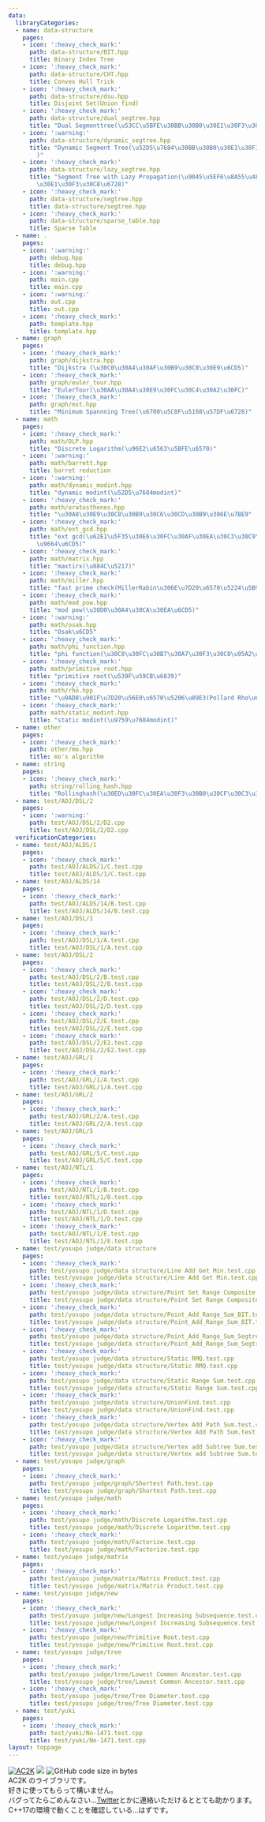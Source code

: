 ```yaml
---
data:
  libraryCategories:
  - name: data-structure
    pages:
    - icon: ':heavy_check_mark:'
      path: data-structure/BIT.hpp
      title: Binary Index Tree
    - icon: ':heavy_check_mark:'
      path: data-structure/CHT.hpp
      title: Convex Hull Trick
    - icon: ':heavy_check_mark:'
      path: data-structure/dsu.hpp
      title: Disjoint Set(Union find)
    - icon: ':heavy_check_mark:'
      path: data-structure/dual_segtree.hpp
      title: "Dual Segmenttree(\u53CC\u5BFE\u30BB\u30B0\u30E1\u30F3\u30C8\u6728)"
    - icon: ':warning:'
      path: data-structure/dynamic_segtree.hpp
      title: "Dynamic Segment Tree(\u52D5\u7684\u30BB\u30B0\u30E1\u30F3\u30C8\u6728\
        )"
    - icon: ':heavy_check_mark:'
      path: data-structure/lazy_segtree.hpp
      title: "Segment Tree with Lazy Propagation(\u9045\u5EF6\u8A55\u4FA1\u30BB\u30B0\
        \u30E1\u30F3\u30C8\u6728)"
    - icon: ':heavy_check_mark:'
      path: data-structure/segtree.hpp
      title: data-structure/segtree.hpp
    - icon: ':heavy_check_mark:'
      path: data-structure/sparse_table.hpp
      title: Sparse Table
  - name: .
    pages:
    - icon: ':warning:'
      path: debug.hpp
      title: debug.hpp
    - icon: ':warning:'
      path: main.cpp
      title: main.cpp
    - icon: ':warning:'
      path: out.cpp
      title: out.cpp
    - icon: ':heavy_check_mark:'
      path: template.hpp
      title: template.hpp
  - name: graph
    pages:
    - icon: ':heavy_check_mark:'
      path: graph/dijkstra.hpp
      title: "Dijkstra (\u30C0\u30A4\u30AF\u30B9\u30C8\u30E9\u6CD5)"
    - icon: ':heavy_check_mark:'
      path: graph/euler_tour.hpp
      title: "EulerTour(\u30AA\u30A4\u30E9\u30FC\u30C4\u30A2\u30FC)"
    - icon: ':heavy_check_mark:'
      path: graph/mst.hpp
      title: "Minimum Spannning Tree(\u6700\u5C0F\u5168\u57DF\u6728)"
  - name: math
    pages:
    - icon: ':heavy_check_mark:'
      path: math/DLP.hpp
      title: "Discrete Logarithm(\u96E2\u6563\u5BFE\u6570)"
    - icon: ':warning:'
      path: math/barrett.hpp
      title: barret reduction
    - icon: ':warning:'
      path: math/dynamic_modint.hpp
      title: "dynamic modint(\u52D5\u7684modint)"
    - icon: ':heavy_check_mark:'
      path: math/eratosthenes.hpp
      title: "\u30A8\u30E9\u30C8\u30B9\u30C6\u30CD\u30B9\u306E\u7BE9"
    - icon: ':heavy_check_mark:'
      path: math/ext_gcd.hpp
      title: "ext gcd(\u62E1\u5F35\u30E6\u30FC\u30AF\u30EA\u30C3\u30C9\u306E\u4E92\
        \u9664\u6CD5)"
    - icon: ':heavy_check_mark:'
      path: math/matrix.hpp
      title: "maxtirx(\u884C\u5217)"
    - icon: ':heavy_check_mark:'
      path: math/miller.hpp
      title: "fast prime check(MillerRabin\u306E\u7D20\u6570\u5224\u5B9A)"
    - icon: ':heavy_check_mark:'
      path: math/mod_pow.hpp
      title: "mod pow(\u30D0\u30A4\u30CA\u30EA\u6CD5)"
    - icon: ':warning:'
      path: math/osak.hpp
      title: "Osak\u6CD5"
    - icon: ':heavy_check_mark:'
      path: math/phi_function.hpp
      title: "phi function(\u30C8\u30FC\u30B7\u30A7\u30F3\u30C8\u95A2\u6570)"
    - icon: ':heavy_check_mark:'
      path: math/primitive_root.hpp
      title: "primitive root(\u539F\u59CB\u6839)"
    - icon: ':heavy_check_mark:'
      path: math/rho.hpp
      title: "\u9AD8\u901F\u7D20\u56E0\u6570\u5206\u89E3(Pollard Rho\u6CD5)"
    - icon: ':heavy_check_mark:'
      path: math/static_modint.hpp
      title: "static modint(\u9759\u7684modint)"
  - name: other
    pages:
    - icon: ':heavy_check_mark:'
      path: other/mo.hpp
      title: mo's algorithm
  - name: string
    pages:
    - icon: ':heavy_check_mark:'
      path: string/rolling_hash.hpp
      title: "Rollinghash(\u30ED\u30FC\u30EA\u30F3\u30B0\u30CF\u30C3\u30B7\u30E5)"
  - name: test/AOJ/DSL/2
    pages:
    - icon: ':warning:'
      path: test/AOJ/DSL/2/D2.cpp
      title: test/AOJ/DSL/2/D2.cpp
  verificationCategories:
  - name: test/AOJ/ALDS/1
    pages:
    - icon: ':heavy_check_mark:'
      path: test/AOJ/ALDS/1/C.test.cpp
      title: test/AOJ/ALDS/1/C.test.cpp
  - name: test/AOJ/ALDS/14
    pages:
    - icon: ':heavy_check_mark:'
      path: test/AOJ/ALDS/14/B.test.cpp
      title: test/AOJ/ALDS/14/B.test.cpp
  - name: test/AOJ/DSL/1
    pages:
    - icon: ':heavy_check_mark:'
      path: test/AOJ/DSL/1/A.test.cpp
      title: test/AOJ/DSL/1/A.test.cpp
  - name: test/AOJ/DSL/2
    pages:
    - icon: ':heavy_check_mark:'
      path: test/AOJ/DSL/2/B.test.cpp
      title: test/AOJ/DSL/2/B.test.cpp
    - icon: ':heavy_check_mark:'
      path: test/AOJ/DSL/2/D.test.cpp
      title: test/AOJ/DSL/2/D.test.cpp
    - icon: ':heavy_check_mark:'
      path: test/AOJ/DSL/2/E.test.cpp
      title: test/AOJ/DSL/2/E.test.cpp
    - icon: ':heavy_check_mark:'
      path: test/AOJ/DSL/2/E2.test.cpp
      title: test/AOJ/DSL/2/E2.test.cpp
  - name: test/AOJ/GRL/1
    pages:
    - icon: ':heavy_check_mark:'
      path: test/AOJ/GRL/1/A.test.cpp
      title: test/AOJ/GRL/1/A.test.cpp
  - name: test/AOJ/GRL/2
    pages:
    - icon: ':heavy_check_mark:'
      path: test/AOJ/GRL/2/A.test.cpp
      title: test/AOJ/GRL/2/A.test.cpp
  - name: test/AOJ/GRL/5
    pages:
    - icon: ':heavy_check_mark:'
      path: test/AOJ/GRL/5/C.test.cpp
      title: test/AOJ/GRL/5/C.test.cpp
  - name: test/AOJ/NTL/1
    pages:
    - icon: ':heavy_check_mark:'
      path: test/AOJ/NTL/1/B.test.cpp
      title: test/AOJ/NTL/1/B.test.cpp
    - icon: ':heavy_check_mark:'
      path: test/AOJ/NTL/1/D.test.cpp
      title: test/AOJ/NTL/1/D.test.cpp
    - icon: ':heavy_check_mark:'
      path: test/AOJ/NTL/1/E.test.cpp
      title: test/AOJ/NTL/1/E.test.cpp
  - name: test/yosupo judge/data structure
    pages:
    - icon: ':heavy_check_mark:'
      path: test/yosupo judge/data structure/Line Add Get Min.test.cpp
      title: test/yosupo judge/data structure/Line Add Get Min.test.cpp
    - icon: ':heavy_check_mark:'
      path: test/yosupo judge/data structure/Point Set Range Composite.test.cpp
      title: test/yosupo judge/data structure/Point Set Range Composite.test.cpp
    - icon: ':heavy_check_mark:'
      path: test/yosupo judge/data structure/Point_Add_Range_Sum_BIT.test.cpp
      title: test/yosupo judge/data structure/Point_Add_Range_Sum_BIT.test.cpp
    - icon: ':heavy_check_mark:'
      path: test/yosupo judge/data structure/Point_Add_Range_Sum_Segtree.test.cpp
      title: test/yosupo judge/data structure/Point_Add_Range_Sum_Segtree.test.cpp
    - icon: ':heavy_check_mark:'
      path: test/yosupo judge/data structure/Static RMQ.test.cpp
      title: test/yosupo judge/data structure/Static RMQ.test.cpp
    - icon: ':heavy_check_mark:'
      path: test/yosupo judge/data structure/Static Range Sum.test.cpp
      title: test/yosupo judge/data structure/Static Range Sum.test.cpp
    - icon: ':heavy_check_mark:'
      path: test/yosupo judge/data structure/UnionFind.test.cpp
      title: test/yosupo judge/data structure/UnionFind.test.cpp
    - icon: ':heavy_check_mark:'
      path: test/yosupo judge/data structure/Vertex Add Path Sum.test.cpp
      title: test/yosupo judge/data structure/Vertex Add Path Sum.test.cpp
    - icon: ':heavy_check_mark:'
      path: test/yosupo judge/data structure/Vertex add Subtree Sum.test.cpp
      title: test/yosupo judge/data structure/Vertex add Subtree Sum.test.cpp
  - name: test/yosupo judge/graph
    pages:
    - icon: ':heavy_check_mark:'
      path: test/yosupo judge/graph/Shortest Path.test.cpp
      title: test/yosupo judge/graph/Shortest Path.test.cpp
  - name: test/yosupo judge/math
    pages:
    - icon: ':heavy_check_mark:'
      path: test/yosupo judge/math/Discrete Logarithm.test.cpp
      title: test/yosupo judge/math/Discrete Logarithm.test.cpp
    - icon: ':heavy_check_mark:'
      path: test/yosupo judge/math/Factorize.test.cpp
      title: test/yosupo judge/math/Factorize.test.cpp
  - name: test/yosupo judge/matrix
    pages:
    - icon: ':heavy_check_mark:'
      path: test/yosupo judge/matrix/Matrix Product.test.cpp
      title: test/yosupo judge/matrix/Matrix Product.test.cpp
  - name: test/yosupo judge/new
    pages:
    - icon: ':heavy_check_mark:'
      path: test/yosupo judge/new/Longest Increasing Subsequence.test.cpp
      title: test/yosupo judge/new/Longest Increasing Subsequence.test.cpp
    - icon: ':heavy_check_mark:'
      path: test/yosupo judge/new/Primitive Root.test.cpp
      title: test/yosupo judge/new/Primitive Root.test.cpp
  - name: test/yosupo judge/tree
    pages:
    - icon: ':heavy_check_mark:'
      path: test/yosupo judge/tree/Lowest Common Ancestor.test.cpp
      title: test/yosupo judge/tree/Lowest Common Ancestor.test.cpp
    - icon: ':heavy_check_mark:'
      path: test/yosupo judge/tree/Tree Diameter.test.cpp
      title: test/yosupo judge/tree/Tree Diameter.test.cpp
  - name: test/yuki
    pages:
    - icon: ':heavy_check_mark:'
      path: test/yuki/No-1471.test.cpp
      title: test/yuki/No-1471.test.cpp
layout: toppage
---
```

[![AC2K](https://img.shields.io/endpoint?url=https%3A%2F%2Fatcoder-badges.now.sh%2Fapi%2Fatcoder%2Fjson%2FAC2K)](https://atcoder.jp/users/AC2K)
[![](https://img.shields.io/badge/license-CC0_License-blue.svg)](https://github.com/AC2-K/library/blob/main/LICENSE)
![GitHub code size in bytes](https://img.shields.io/github/languages/code-size/AC2-K/library?style=flat-square)\
AC2K のライブラリです。\
好きに使ってもらって構いません。\
バグってたらごめんなさい...[Twitter](https://twitter.com/ac2000_cp)とかに連絡いただけるととても助かります。\
C++17の環境で動くことを確認している...はずです。